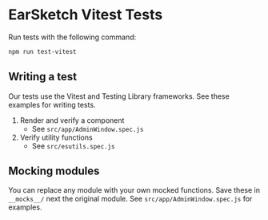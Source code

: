 # EarSketch Vitest Tests

Run tests with the following command:
```bash
npm run test-vitest
```

## Writing a test

Our tests use the Vitest and Testing Library frameworks. See these examples for writing tests.

1. Render and verify a component
    - See `src/app/AdminWindow.spec.js`
2. Verify utility functions
    - See `src/esutils.spec.js`

## Mocking modules

You can replace any module with your own mocked functions. Save these in `__mocks__/` next the original module. See `src/app/AdminWindow.spec.js` for examples.

